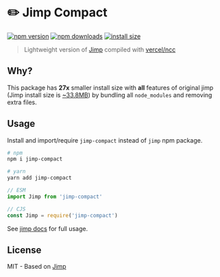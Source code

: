 # ✏️ Jimp Compact

<!-- [![automated](https://flat.badgen.net/badge/publish/automated/green)](#) -->
<!-- [![circle ci](https://flat.badgen.net/circleci/github/unjs/jimp-compact)](https://circleci.com/gh/unjs/jimp-compact) -->
[![npm version](https://flat.badgen.net/npm/v/jimp-compact)](https://www.npmjs.com/package/jimp-compact)
[![npm downloads](https://flat.badgen.net/npm/dm/jimp-compact)](https://www.npmjs.com/package/jimp-compact)
[![install size](https://flat.badgen.net/packagephobia/install/jimp-compact)](https://packagephobia.now.sh/result?p=jimp-compact)

> Lightweight version of [Jimp](https://github.com/oliver-moran/jimp) compiled with [vercel/ncc](https://github.com/vercel/ncc)

## Why?

This package has **27x** smaller install size with **all** features of original jimp (Jimp install size is [~33.8MB](https://packagephobia.now.sh/result?p=jimp)) by bundling all `node_modules` and removing extra files.

## Usage

Install and import/require `jimp-compact` instead of `jimp` npm package.

```sh
# npm
npm i jimp-compact

# yarn
yarn add jimp-compact
```

```js
// ESM
import Jimp from 'jimp-compact'

// CJS
const Jimp = require('jimp-compact')
```

See [jimp docs](https://github.com/oliver-moran/jimp/tree/master/packages/jimp) for full usage.

## License

MIT - Based on [Jimp](https://github.com/oliver-moran/jimp/blob/master/LICENSE)
